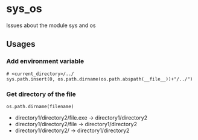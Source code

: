 # sys_os
Issues about the module sys and os

## Usages
### Add environment variable
```
# <current_directory>/../
sys.path.insert(0, os.path.dirname(os.path.abspath(__file__))+"/../")
```
### Get directory of the file
```
os.path.dirname(filename)
```
* directory1/directory2/file.exe -> directory1/directory2    
* directory1/directory2/file -> directory1/directory2    
* directory1/directory2/ -> directory1/directory2    
